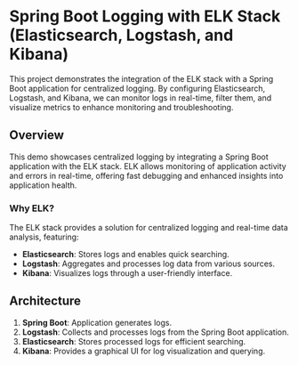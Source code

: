# Spring Boot Logging with ELK Stack (Elasticsearch, Logstash, and Kibana)

This project demonstrates the integration of the ELK stack with a Spring Boot application for centralized logging. By configuring Elasticsearch, Logstash, and Kibana, we can monitor logs in real-time, filter them, and visualize metrics to enhance monitoring and troubleshooting.


## Overview

This demo showcases centralized logging by integrating a Spring Boot application with the ELK stack. ELK allows monitoring of application activity and errors in real-time, offering fast debugging and enhanced insights into application health.

### Why ELK?

The ELK stack provides a solution for centralized logging and real-time data analysis, featuring:
- **Elasticsearch**: Stores logs and enables quick searching.
- **Logstash**: Aggregates and processes log data from various sources.
- **Kibana**: Visualizes logs through a user-friendly interface.

## Architecture

1. **Spring Boot**: Application generates logs.
2. **Logstash**: Collects and processes logs from the Spring Boot application.
3. **Elasticsearch**: Stores processed logs for efficient searching.
4. **Kibana**: Provides a graphical UI for log visualization and querying.
